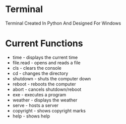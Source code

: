 # Terminal
Terminal Created In Python And Designed For Windows


# Current Functions
- time - displays the current time
- file.read - opens and reads a file
- cls - clears the console
- cd - changes the directory
- shutdown - shuts the computer down
- reboot - reboots the computer
- abort - cancels shutdown/reboot
- exe - executes a program
- weather - displays the weather
- serve - hosts a server
- copyright - shows copyright marks
- help - shows help

